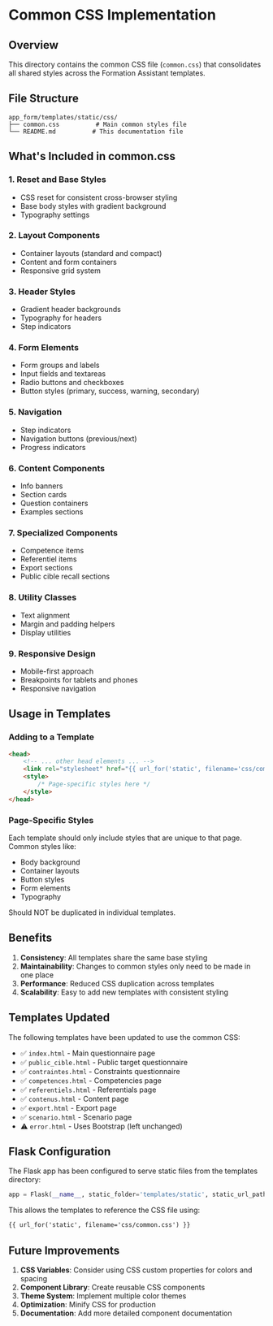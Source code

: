 # Common CSS Implementation

## Overview
This directory contains the common CSS file (`common.css`) that consolidates all shared styles across the Formation Assistant templates.

## File Structure
```
app_form/templates/static/css/
├── common.css          # Main common styles file
└── README.md          # This documentation file
```

## What's Included in common.css

### 1. Reset and Base Styles
- CSS reset for consistent cross-browser styling
- Base body styles with gradient background
- Typography settings

### 2. Layout Components
- Container layouts (standard and compact)
- Content and form containers
- Responsive grid system

### 3. Header Styles
- Gradient header backgrounds
- Typography for headers
- Step indicators

### 4. Form Elements
- Form groups and labels
- Input fields and textareas
- Radio buttons and checkboxes
- Button styles (primary, success, warning, secondary)

### 5. Navigation
- Step indicators
- Navigation buttons (previous/next)
- Progress indicators

### 6. Content Components
- Info banners
- Section cards
- Question containers
- Examples sections

### 7. Specialized Components
- Competence items
- Referentiel items
- Export sections
- Public cible recall sections

### 8. Utility Classes
- Text alignment
- Margin and padding helpers
- Display utilities

### 9. Responsive Design
- Mobile-first approach
- Breakpoints for tablets and phones
- Responsive navigation

## Usage in Templates

### Adding to a Template
```html
<head>
    <!-- ... other head elements ... -->
    <link rel="stylesheet" href="{{ url_for('static', filename='css/common.css') }}">
    <style>
        /* Page-specific styles here */
    </style>
</head>
```

### Page-Specific Styles
Each template should only include styles that are unique to that page. Common styles like:
- Body background
- Container layouts
- Button styles
- Form elements
- Typography

Should NOT be duplicated in individual templates.

## Benefits

1. **Consistency**: All templates share the same base styling
2. **Maintainability**: Changes to common styles only need to be made in one place
3. **Performance**: Reduced CSS duplication across templates
4. **Scalability**: Easy to add new templates with consistent styling

## Templates Updated

The following templates have been updated to use the common CSS:

- ✅ `index.html` - Main questionnaire page
- ✅ `public_cible.html` - Public target questionnaire
- ✅ `contraintes.html` - Constraints questionnaire
- ✅ `competences.html` - Competencies page
- ✅ `referentiels.html` - Referentials page
- ✅ `contenus.html` - Content page
- ✅ `export.html` - Export page
- ✅ `scenario.html` - Scenario page
- ⚠️ `error.html` - Uses Bootstrap (left unchanged)

## Flask Configuration

The Flask app has been configured to serve static files from the templates directory:

```python
app = Flask(__name__, static_folder='templates/static', static_url_path='/static')
```

This allows the templates to reference the CSS file using:
```html
{{ url_for('static', filename='css/common.css') }}
```

## Future Improvements

1. **CSS Variables**: Consider using CSS custom properties for colors and spacing
2. **Component Library**: Create reusable CSS components
3. **Theme System**: Implement multiple color themes
4. **Optimization**: Minify CSS for production
5. **Documentation**: Add more detailed component documentation
